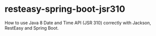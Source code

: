 # resteasy-spring-boot-jsr310
How to use Java 8 Date and Time API (JSR 310) correctly with Jackson, RestEasy and Spring Boot.
